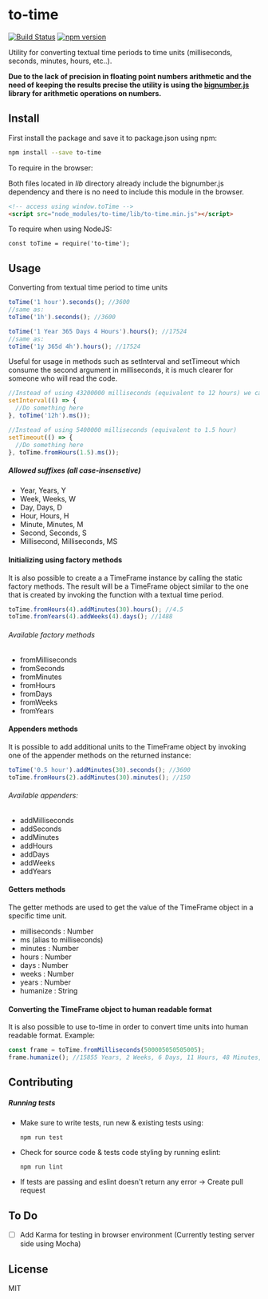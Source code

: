# to-time
[![Build Status](https://travis-ci.org/hafuta/to-time.svg?branch=master)](https://travis-ci.org/hafuta/to-time) [![npm version](https://badge.fury.io/js/to-time.svg)](https://badge.fury.io/js/to-time)

Utility for converting textual time periods to time units (milliseconds, seconds, minutes, hours, etc..).

**Due to the lack of precision in floating point numbers arithmetic and the need of keeping the results precise the utility is using the [bignumber.js](https://github.com/MikeMcl/bignumber.js/) library for arithmetic operations on numbers.**

## Install

First install the package and save it to package.json using npm:
```sh
npm install --save to-time
```

To require in the browser:

Both files located in _lib_ directory already include the bignumber.js dependency and there is no need to include this module in the browser.
```html
<!-- access using window.toTime -->
<script src="node_modules/to-time/lib/to-time.min.js"></script>
```

To require when using NodeJS:
```node
const toTime = require('to-time');
```

## Usage
Converting from textual time period to time units

```javascript
toTime('1 hour').seconds(); //3600
//same as:
toTime('1h').seconds(); //3600

toTime('1 Year 365 Days 4 Hours').hours(); //17524
//same as:
toTime('1y 365d 4h').hours(); //17524
```

Useful for usage in methods such as setInterval and setTimeout which consume the second argument in milliseconds, it is much clearer for someone who will read the code.
```javascript
//Instead of using 43200000 milliseconds (equivalent to 12 hours) we can do the following
setInterval(() => {
  //Do something here
}, toTime('12h').ms());

//Instead of using 5400000 milliseconds (equivalent to 1.5 hour)
setTimeout(() => {
  //Do something here
}, toTime.fromHours(1.5).ms());
```

##### Allowed suffixes (all case-insensetive)

* Year, Years, Y
* Week, Weeks, W
* Day, Days, D
* Hour, Hours, H
* Minute, Minutes, M
* Second, Seconds, S
* Millisecond, Milliseconds, MS


#### Initializing using factory methods
It is also possible to create a a TimeFrame instance by calling the static factory methods.
The result will be a TimeFrame object similar to the one that is created by invoking the function with a textual time period.
```javascript
toTime.fromHours(4).addMinutes(30).hours(); //4.5
toTime.fromYears(4).addWeeks(4).days(); //1488
```
###### Available factory methods
* fromMilliseconds
* fromSeconds
* fromMinutes
* fromHours
* fromDays
* fromWeeks
* fromYears


#### Appenders methods
It is possible to add additional units to the TimeFrame object by invoking one of the appender methods on the returned instance:

```javascript
toTime('0.5 hour').addMinutes(30).seconds(); //3600
toTime.fromHours(2).addMinutes(30).minutes(); //150
```

###### Available appenders:
* addMilliseconds
* addSeconds
* addMinutes
* addHours
* addDays
* addWeeks
* addYears

#### Getters methods
The getter methods are used to get the value of the TimeFrame object in a specific time unit.
* milliseconds : Number
* ms (alias to milliseconds)
* minutes : Number
* hours : Number
* days : Number
* weeks : Number
* years : Number
* humanize : String

#### Converting the TimeFrame object to human readable format
It is also possible to use to-time in order to convert time units into human readable format.
Example:
```javascript
const frame = toTime.fromMilliseconds(500005050505005);
frame.humanize(); //15855 Years, 2 Weeks, 6 Days, 11 Hours, 48 Minutes, 25 Seconds, 5 Milliseconds
```

## Contributing

##### Running tests

* Make sure to write tests, run new & existing tests using:
  ```shell
  npm run test
  ```
  
* Check for source code & tests code styling by running eslint:
  ```shell
  npm run lint
  ```

* If tests are passing and eslint doesn't return any error -> Create pull request

## To Do
- [ ]  Add Karma for testing in browser environment (Currently testing server side using Mocha)


## License
MIT

